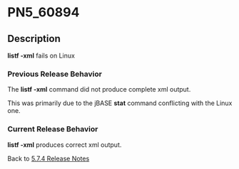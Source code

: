 # PN5_60894

<PageHeader />

## Description

**listf -xml** fails on Linux

### Previous Release Behavior

The **listf -xml** command did not produce complete xml output.

This was primarily due to the jBASE **stat** command conflicting with the Linux one.

### Current Release Behavior

**listf -xml** produces correct xml output.

Back to [5.7.4 Release Notes](./../README.md)

  
<PageFooter />
